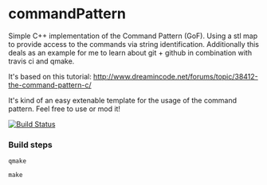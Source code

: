commandPattern
==============

Simple C++ implementation of the Command Pattern (GoF). Using a stl map to provide access to the commands via string identification.
Additionally this deals as an example for me to learn about git + github in combination with travis ci and qmake.

It's based on this tutorial: http://www.dreamincode.net/forums/topic/38412-the-command-pattern-c/

It's kind of an easy extenable template for the usage of the command pattern. Feel free to use or mod it!


[![Build Status](https://travis-ci.org/mxklb/commandpattern.svg?branch=master)](https://travis-ci.org/mxklb/commandpattern)

### Build steps
`qmake`

`make`
